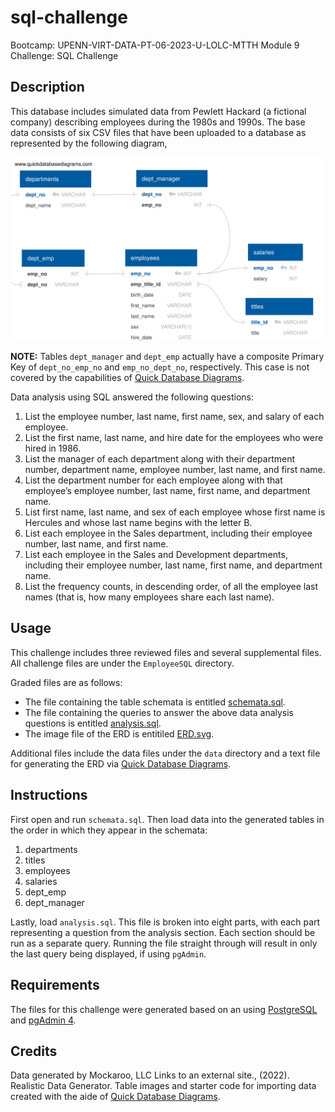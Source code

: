 # sql-challenge
Bootcamp: UPENN-VIRT-DATA-PT-06-2023-U-LOLC-MTTH Module 9 Challenge: SQL Challenge

## Description

This database includes simulated data from Pewlett Hackard (a fictional company) describing employees during the 1980s and 1990s.
The base data consists of six CSV files that have been uploaded to a database as represented by the following diagram,

![](EmployeeSQL/ERD.svg?raw=true)

__NOTE:__ Tables `dept_manager` and `dept_emp` actually have a composite Primary Key of `dept_no_emp_no` and `emp_no_dept_no`, respectively. This case is not covered by the capabilities of [Quick Database Diagrams](www.quickdatabasediagrams.com).

Data analysis using SQL answered the following questions:

1. List the employee number, last name, first name, sex, and salary of each employee.
1. List the first name, last name, and hire date for the employees who were hired in 1986.
1. List the manager of each department along with their department number, department name, employee number, last name, and first name.
1. List the department number for each employee along with that employee’s employee number, last name, first name, and department name.
1. List first name, last name, and sex of each employee whose first name is Hercules and whose last name begins with the letter B.
1. List each employee in the Sales department, including their employee number, last name, and first name.
1. List each employee in the Sales and Development departments, including their employee number, last name, first name, and department name.
1. List the frequency counts, in descending order, of all the employee last names (that is, how many employees share each last name).

## Usage
This challenge includes three reviewed files and several supplemental files.
All challenge files are under the `EmployeeSQL` directory.

Graded files are as follows:
- The file containing the table schemata is entitled [schemata.sql](EmployeeSQL/schemata.sql).
- The file containing the queries to answer the above data analysis questions is entitled [analysis.sql](EmployeeSQL/analysis.sql).
- The image file of the ERD is entitiled [ERD.svg](EmployeeSQL/ERD.svg?raw=true).

Additional files include the data files under the `data` directory and a text file for generating the ERD via [Quick Database Diagrams](www.quickdatabasediagrams.com).

## Instructions
First open and run `schemata.sql`.
Then load data into the generated tables in the order in which they appear in the schemata:
1. departments
1. titles
1. employees
1. salaries
1. dept_emp
1. dept_manager

Lastly, load `analysis.sql`.
This file is broken into eight parts, with each part representing a question from the analysis section.
Each section should be run as a separate query.
Running the file straight through will result in only the last query being displayed, if using `pgAdmin`.

## Requirements
The files for this challenge were generated based on an using [PostgreSQL](https://www.postgresql.org/docs/14/index.html) and [pgAdmin 4](https://www.pgadmin.org).

## Credits
Data generated by Mockaroo, LLC Links to an external site., (2022). Realistic Data Generator.
Table images and starter code for importing data created with the aide of [Quick Database Diagrams](www.quickdatabasediagrams.com).

